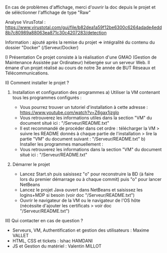 En cas de problèmes d'affichage, merci d'ouvrir la doc depuis le projet et de séléctionner l'affichage de type "Raw"

Analyse VirusTotal : https://www.virustotal.com/gui/file/b82dea1a59f12be6300c6264adade4edd8b7c80989a88063ea871c30c4207283/detection

Information : ajouté après la remise du projet => intégralité du contenu du dossier "Docker" (/Serveur/Docker)

I) Présentation
 Ce projet consiste à la réalisation d'une GMAO (Gestion de Maintenance Assistée par Ordinateur) hébergée sur un serveur Web.
 Il émane d'un projet réalisé au cours de notre 3e année de BUT Réseaux et Télécommunications.

II) Comment installer le projet ?
 1) Installation et configuration des programmes
  a) Utiliser la VM contenant tous les programmes configurés :
    - Vous pourrez trouver un tutoriel d'installation à cette adresse : https://www.youtube.com/watch?v=Z6gax1jzglo
    - Vous retrouverez les informations utiles dans la section "VM" du document situé ici : "/Serveur/README.txt"
    - Il est recommandé de procéder dans cet ordre : télécharger la VM > suivre les README donnés à chaque partie de l'installation > lire la partie "VM" du document suivant : "/Serveur/README.txt"
  b) Installer les programmes manuellement :
    - Vous retrouverez les informations dans la section "VM" du document situé ici : "/Serveur/README.txt"

 2) Démarrer le projet
    - Lancez Start.sh puis saisissez "o" pour reconstruire la BD (à faire lors du premier démarrage ou à chaque commit) puis "o" pour lancer NetBeans
    - Lancez le projet Java ouvert dans NetBeans et saisissez les logins+MDP si besoin (voir doc "/Serveur/README.txt")
    - Ouvrir le navigateur de la VM ou le navigateur de l'OS hôte (nécéssite d'ajouter les certificats > voir doc "/Serveur/README.txt")

III) Qui contacter en cas de question ?
 - Serveurs, VM, Authentification et gestion des utilisateurs : Maxime VALLET
 - HTML, CSS et tickets : Ishac HAMDANI
 - JS et Gestion du matériel : Valentin MILLOT
